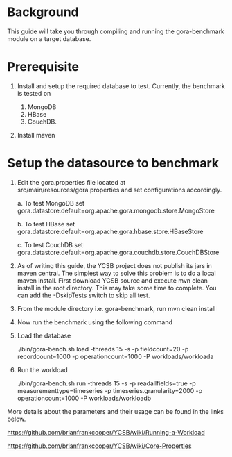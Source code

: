 <!--
 Licensed to the Apache Software Foundation (ASF) under one
 or more contributor license agreements.  See the NOTICE file
 distributed with this work for additional information
 regarding copyright ownership.  The ASF licenses this file
 to you under the Apache License, Version 2.0 (the
 "License"); you may not use this file except in compliance
 with the License.  You may obtain a copy of the License at

     http://www.apache.org/licenses/LICENSE-2.0

 Unless required by applicable law or agreed to in writing, software
 distributed under the License is distributed on an "AS IS" BASIS,
 WITHOUT WARRANTIES OR CONDITIONS OF ANY KIND, either express or implied.
 See the License for the specific language governing permissions and
 limitations under the License.
-->

# Background 
This guide will take you through compiling and running the gora-benchmark module on a target database. 

# Prerequisite
1. Install and setup the required database to test. Currently, the benchmark is tested on 

   1. MongoDB
   2. HBase
   3. CouchDB.

2. Install maven

# Setup the datasource to benchmark

1. Edit the gora.properties file located at src/main/resources/gora.properties and set configurations accordingly. 

     a. To test MongoDB set gora.datastore.default=org.apache.gora.mongodb.store.MongoStore

     b. To test HBase set gora.datastore.default=org.apache.gora.hbase.store.HBaseStore

     c. To test CouchDB set gora.datastore.default=org.apache.gora.couchdb.store.CouchDBStore

2. As of writing this guide, the YCSB project does not publish its jars in maven central. The simplest way to solve this problem is to do a local maven install. First download YCSB source and execute mvn clean install in the root directory. This may take some time to complete. You can add the -DskipTests switch to skip all test.

3. From the module directory i.e. gora-benchmark, run mvn clean install 

4. Now run the benchmark using the following command

5. Load the database

     ./bin/gora-bench.sh load -threads 15 -s -p fieldcount=20 -p recordcount=1000 -p operationcount=1000 -P workloads/workloada

6. Run the workload

     ./bin/gora-bench.sh run -threads 15 -s -p readallfields=true -p measurementtype=timeseries -p timeseries.granularity=2000 -p operationcount=1000 -P workloads/workloadb


More details about the parameters and their usage can be found in the links below.  

https://github.com/brianfrankcooper/YCSB/wiki/Running-a-Workload

https://github.com/brianfrankcooper/YCSB/wiki/Core-Properties
